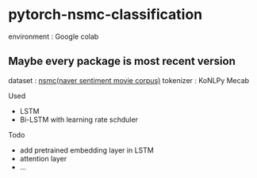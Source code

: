 # pytorch-nsmc-classification

environment : Google colab

Maybe every package is most recent version
---
dataset : [nsmc(naver sentiment movie corpus)](https://github.com/e9t/nsmc)
tokenizer : KoNLPy Mecab

Used
- LSTM 
- Bi-LSTM with learning rate schduler


Todo
- add pretrained embedding layer in LSTM
- attention layer
- ...
